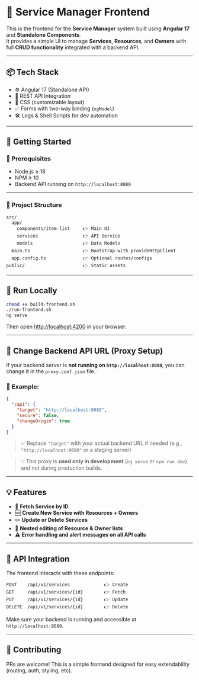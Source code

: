 # 📘 Service Manager Frontend

This is the frontend for the **Service Manager** system built using **Angular 17** and **Standalone Components**.  
It provides a simple UI to manage **Services**, **Resources**, and **Owners** with full **CRUD functionality** integrated with a backend API.

---

## 📦 Tech Stack

- ⚙️ Angular 17 (Standalone API)
- 📡 REST API Integration
- 💅 CSS (customizable layout)
- ✅ Forms with two-way binding (`ngModel`)
- 🛠 Logs & Shell Scripts for dev automation

---

## 🚀 Getting Started

### 🔧 Prerequisites

- Node.js ≥ 18  
- NPM ≥ 10  
- Backend API running on `http://localhost:8080`

---

### 📁 Project Structure

```
src/
  app/
    components/item-list     👉 Main UI
    services                 👉 API Service
    models                   👉 Data Models
  main.ts                    👉 Bootstrap with provideHttpClient
  app.config.ts              👉 Optional routes/configs
public/                      👉 Static assets
```

---

## 🔨 Run Locally

```bash
chmod +x build-frontend.sh
./run-frontend.sh
ng serve
```

Then open [http://localhost:4200](http://localhost:4200) in your browser.


---


## 🔁 Change Backend API URL (Proxy Setup)

If your backend server is **not running on `http://localhost:8080`**, you can change it in the `proxy.conf.json` file.

### 🔧 Example:

```json
{
  "/api": {
    "target": "http://localhost:8080",
    "secure": false,
    "changeOrigin": true
  }
}
```

> ✅ Replace `"target"` with your actual backend URL if needed (e.g., `"http://localhost:9090"` or a staging server)

> 💡 This proxy is **used only in development** (`ng serve` or `npm run dev`) and not during production builds.

---


## 💡 Features

- 🧾 **Fetch Service by ID**
- 🆕 **Create New Service with Resources + Owners**
- ✏️ **Update or Delete Services**
- 🔁 **Nested editing of Resource & Owner lists**
- ⚠️ **Error handling and alert messages on all API calls**

---

## 🔗 API Integration

The frontend interacts with these endpoints:

```
POST    /api/v1/services             👉 Create
GET     /api/v1/services/{id}        👉 Fetch
PUT     /api/v1/services/{id}        👉 Update
DELETE  /api/v1/services/{id}        👉 Delete
```

Make sure your backend is running and accessible at `http://localhost:8080`.



---

## 🙌 Contributing

PRs are welcome! This is a simple frontend designed for easy extendability (routing, auth, styling, etc).
